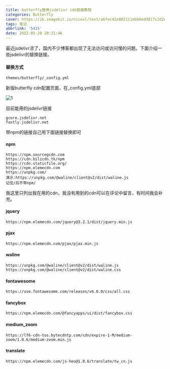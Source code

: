```yaml
---
title: butterfly替换jsdelivr cdn链接教程
categories: Butterfly
cover: https://ik.imagekit.io/nicexl/text/a6fec42e882111ebb6edd017c2d2eca2_5BRrJR1IC.jpg
tags: 笔记
abbrlink: '5415'
date: 2022-05-28 20:21:46
---
```


最近jsdelivr凉了，国内不少博客都出现了无法访问或访问慢的问题。下面介绍一些jsdelivr的替换链接。

#### 替换方式

```
themes/butterfly/_config.yml
```

新版butterfly cdn配置页面，在_config.yml底部

![1](https://ik.imagekit.io/nicexl/text/57822202270702.jpg)

目前能用的jsdelivr链接

```
gcore.jsdelivr.net
fastly.jsdelivr.net
```

带npm的链接自己用下面链接替换即可

#### npm

```npm
https://npm.sourcegcdn.com  
https://cdn.bilicdn.tk/npm 
https://cdn.staticfile.org/
https://npm.elemecdn.com
https://unpkg.com/
演示:https://unpkg.com/@waline/client@v2/dist/waline.js
记住/后不带npm/
```

我这里只列出我在用的cdn，我没有用到的cdn可以在评论中留言，有时间我会补充。

#### jquery

```
https://npm.elemecdn.com/jquery@3.2.1/dist/jquery.min.js
```

#### pjax

```
https://npm.elemecdn.com/pjax/pjax.min.js
```

#### waline

```
https://unpkg.com/@waline/client@v2/dist/waline.js
https://unpkg.com/@waline/client@v2/dist/waline.css
```

#### fontawesome

```
https://use.fontawesome.com/releases/v6.0.0/css/all.css
```

#### fancybox

```
https://npm.elemecdn.com/@fancyapps/ui/dist/fancybox.css
```

#### medium_zoom

```
https://lf6-cdn-tos.bytecdntp.com/cdn/expire-1-M/medium-zoom/1.0.6/medium-zoom.min.js
```

#### translate

```
https://npm.elemecdn.com/js-heo@1.0.6/translate/tw_cn.js
```


